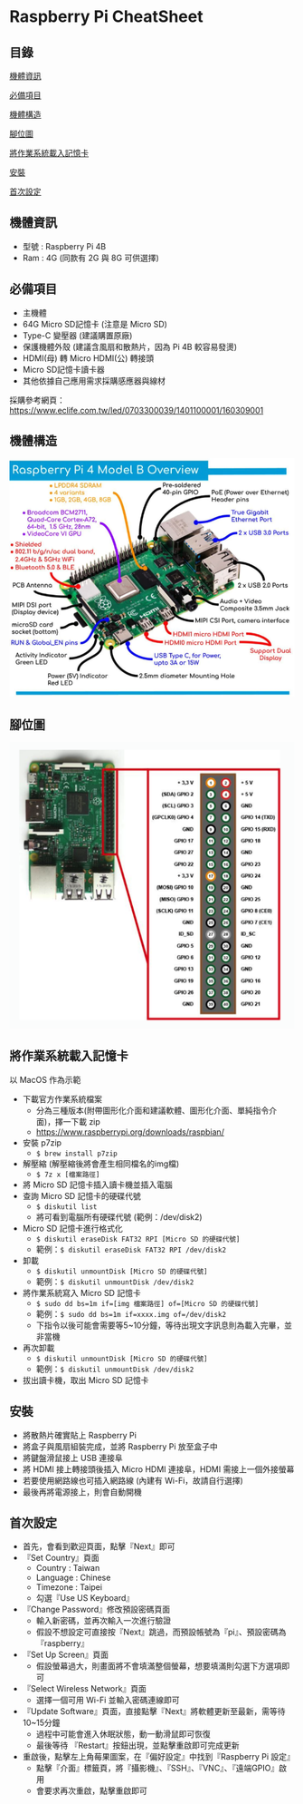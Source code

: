 # Raspberry Pi CheatSheet

## 目錄
[機體資訊](#機體資訊) 

[必備項目](#必備項目) 

[機體構造](#機體構造) 

[腳位圖](#腳位圖)  

[將作業系統載入記憶卡](#將作業系統載入記憶卡)  

[安裝](#安裝)

[首次設定](#首次設定)


## 機體資訊
  * 型號 : Raspberry Pi 4B
  * Ram : 4G (同款有 2G 與 8G 可供選擇)

## 必備項目
  * 主機體
  * 64G Micro SD記憶卡 (注意是 Micro SD)
  * Type-C 變壓器 (建議購置原廠)
  * 保護機體外殼 (建議含風扇和散熱片，因為 Pi 4B 較容易發燙)
  * HDMI(母) 轉 Micro HDMI(公) 轉接頭
  * Micro SD記憶卡讀卡器
  * 其他依據自己應用需求採購感應器與線材
  
  採購參考網頁：https://www.eclife.com.tw/led/0703300039/1401100001/160309001


## 機體構造 
![image](https://github.com/Samuelchi861008/RaspberryPi_CheatSheet/blob/master/Model%20Overview.png)


## 腳位圖
![image](https://github.com/Samuelchi861008/RaspberryPi_CheatSheet/blob/master/%E8%85%B3%E4%BD%8D%E5%9C%96.png)


## 將作業系統載入記憶卡 
以 MacOS 作為示範
  * 下載官方作業系統檔案
    * 分為三種版本(附帶圖形化介面和建議軟體、圖形化介面、單純指令介面)，擇一下載 zip
    * https://www.raspberrypi.org/downloads/raspbian/
  * 安裝 p7zip
    * ```$ brew install p7zip```
  * 解壓縮 (解壓縮後將會產生相同檔名的img檔)
    * ```$ 7z x [檔案路徑]```
  * 將 Micro SD 記憶卡插入讀卡機並插入電腦
  * 查詢 Micro SD 記憶卡的硬碟代號
    * ```$ diskutil list ```
    * 將可看到電腦所有硬碟代號 (範例：/dev/disk2)
  * Micro SD 記憶卡進行格式化
    * ```$ diskutil eraseDisk FAT32 RPI [Micro SD 的硬碟代號]```
    * 範例：```$ diskutil eraseDisk FAT32 RPI /dev/disk2```
  * 卸載
    * ```$ diskutil unmountDisk [Micro SD 的硬碟代號]```
    * 範例：```$ diskutil unmountDisk /dev/disk2```
  * 將作業系統寫入 Micro SD 記憶卡
    * ```$ sudo dd bs=1m if=[img 檔案路徑] of=[Micro SD 的硬碟代號]```
    * 範例：```$ sudo dd bs=1m if=xxxx.img of=/dev/disk2```
    * 下指令以後可能會需要等5~10分鐘，等待出現文字訊息則為載入完畢，並非當機
  * 再次卸載
    * ```$ diskutil unmountDisk [Micro SD 的硬碟代號]```
    * 範例：```$ diskutil unmountDisk /dev/disk2```
  * 拔出讀卡機，取出 Micro SD 記憶卡


## 安裝
  * 將散熱片確實貼上 Raspberry Pi
  * 將盒子與風扇組裝完成，並將 Raspberry Pi 放至盒子中
  * 將鍵盤滑鼠接上 USB 連接阜
  * 將 HDMI 接上轉接頭後插入 Micro HDMI 連接阜，HDMI 需接上一個外接螢幕
  * 若要使用網路線也可插入網路線 (內建有 Wi-Fi，故請自行選擇)
  * 最後再將電源接上，則會自動開機

## 首次設定
  * 首先，會看到歡迎頁面，點擊『Next』即可
  * 『Set Country』頁面
    * Country : Taiwan
    * Language : Chinese
    * Timezone : Taipei
    * 勾選『Use US Keyboard』
  * 『Change Password』修改預設密碼頁面
    * 輸入新密碼，並再次輸入一次進行驗證
    * 假設不想設定可直接按『Next』跳過，而預設帳號為『pi』、預設密碼為『raspberry』
  * 『Set Up Screen』頁面
    * 假設螢幕過大，則畫面將不會填滿整個螢幕，想要填滿則勾選下方選項即可
  * 『Select Wireless Network』頁面
    * 選擇一個可用 Wi-Fi 並輸入密碼連線即可
  * 『Update Software』頁面，直接點擊『Next』將軟體更新至最新，需等待10~15分鐘
    * 過程中可能會進入休眠狀態，動一動滑鼠即可恢復
    * 最後等待 『Restart』按鈕出現，並點擊重啟即可完成更新
  * 重啟後，點擊左上角莓果圖案，在『偏好設定』中找到『Raspberry Pi 設定』
    * 點擊『介面』標籤頁，將『攝影機』、『SSH』、『VNC』、『遠端GPIO』啟用
    * 會要求再次重啟，點擊重啟即可
